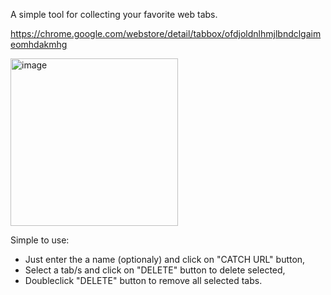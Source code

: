 A simple tool for collecting your favorite web tabs.

https://chrome.google.com/webstore/detail/tabbox/ofdjoldnlhmjlbndclgaimeomhdakmhg

<img width="268" alt="image" src="https://user-images.githubusercontent.com/104040753/234517912-8f4824bf-1d66-4250-bdfc-839abc15755e.png">

Simple to use:
- Just enter the a name (optionaly) and click on "CATCH URL" button,
- Select a tab/s and click on "DELETE" button to delete selected,
- Doubleclick "DELETE" button to remove all selected tabs.
